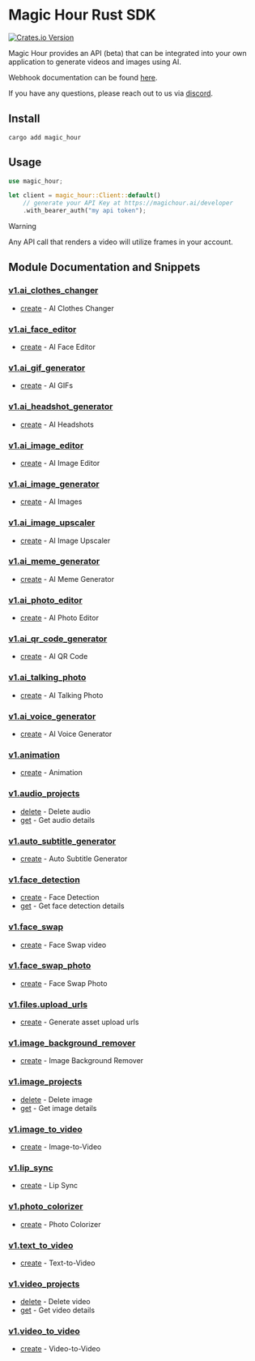 # Magic Hour Rust SDK

[![Crates.io Version](https://img.shields.io/crates/v/magic_hour)](https://crates.io/crates/magic_hour)

Magic Hour provides an API (beta) that can be integrated into your own application to generate videos and images using AI.

Webhook documentation can be found [here](https://magichour.ai/docs/webhook).

If you have any questions, please reach out to us via [discord](https://discord.gg/JX5rgsZaJp).

## Install

```
cargo add magic_hour
```

## Usage

```rust
use magic_hour;

let client = magic_hour::Client::default()
    // generate your API Key at https://magichour.ai/developer
    .with_bearer_auth("my api token");
```

> [!WARNING]
> Any API call that renders a video will utilize frames in your account.

## Module Documentation and Snippets


### [v1.ai_clothes_changer](src/resources/v1/ai_clothes_changer/README.md)

* [create](src/resources/v1/ai_clothes_changer/README.md#create) - AI Clothes Changer

### [v1.ai_face_editor](src/resources/v1/ai_face_editor/README.md)

* [create](src/resources/v1/ai_face_editor/README.md#create) - AI Face Editor

### [v1.ai_gif_generator](src/resources/v1/ai_gif_generator/README.md)

* [create](src/resources/v1/ai_gif_generator/README.md#create) - AI GIFs

### [v1.ai_headshot_generator](src/resources/v1/ai_headshot_generator/README.md)

* [create](src/resources/v1/ai_headshot_generator/README.md#create) - AI Headshots

### [v1.ai_image_editor](src/resources/v1/ai_image_editor/README.md)

* [create](src/resources/v1/ai_image_editor/README.md#create) - AI Image Editor

### [v1.ai_image_generator](src/resources/v1/ai_image_generator/README.md)

* [create](src/resources/v1/ai_image_generator/README.md#create) - AI Images

### [v1.ai_image_upscaler](src/resources/v1/ai_image_upscaler/README.md)

* [create](src/resources/v1/ai_image_upscaler/README.md#create) - AI Image Upscaler

### [v1.ai_meme_generator](src/resources/v1/ai_meme_generator/README.md)

* [create](src/resources/v1/ai_meme_generator/README.md#create) - AI Meme Generator

### [v1.ai_photo_editor](src/resources/v1/ai_photo_editor/README.md)

* [create](src/resources/v1/ai_photo_editor/README.md#create) - AI Photo Editor

### [v1.ai_qr_code_generator](src/resources/v1/ai_qr_code_generator/README.md)

* [create](src/resources/v1/ai_qr_code_generator/README.md#create) - AI QR Code

### [v1.ai_talking_photo](src/resources/v1/ai_talking_photo/README.md)

* [create](src/resources/v1/ai_talking_photo/README.md#create) - AI Talking Photo

### [v1.ai_voice_generator](src/resources/v1/ai_voice_generator/README.md)

* [create](src/resources/v1/ai_voice_generator/README.md#create) - AI Voice Generator

### [v1.animation](src/resources/v1/animation/README.md)

* [create](src/resources/v1/animation/README.md#create) - Animation

### [v1.audio_projects](src/resources/v1/audio_projects/README.md)

* [delete](src/resources/v1/audio_projects/README.md#delete) - Delete audio
* [get](src/resources/v1/audio_projects/README.md#get) - Get audio details

### [v1.auto_subtitle_generator](src/resources/v1/auto_subtitle_generator/README.md)

* [create](src/resources/v1/auto_subtitle_generator/README.md#create) - Auto Subtitle Generator

### [v1.face_detection](src/resources/v1/face_detection/README.md)

* [create](src/resources/v1/face_detection/README.md#create) - Face Detection
* [get](src/resources/v1/face_detection/README.md#get) - Get face detection details

### [v1.face_swap](src/resources/v1/face_swap/README.md)

* [create](src/resources/v1/face_swap/README.md#create) - Face Swap video

### [v1.face_swap_photo](src/resources/v1/face_swap_photo/README.md)

* [create](src/resources/v1/face_swap_photo/README.md#create) - Face Swap Photo

### [v1.files.upload_urls](src/resources/v1/files/upload_urls/README.md)

* [create](src/resources/v1/files/upload_urls/README.md#create) - Generate asset upload urls

### [v1.image_background_remover](src/resources/v1/image_background_remover/README.md)

* [create](src/resources/v1/image_background_remover/README.md#create) - Image Background Remover

### [v1.image_projects](src/resources/v1/image_projects/README.md)

* [delete](src/resources/v1/image_projects/README.md#delete) - Delete image
* [get](src/resources/v1/image_projects/README.md#get) - Get image details

### [v1.image_to_video](src/resources/v1/image_to_video/README.md)

* [create](src/resources/v1/image_to_video/README.md#create) - Image-to-Video

### [v1.lip_sync](src/resources/v1/lip_sync/README.md)

* [create](src/resources/v1/lip_sync/README.md#create) - Lip Sync

### [v1.photo_colorizer](src/resources/v1/photo_colorizer/README.md)

* [create](src/resources/v1/photo_colorizer/README.md#create) - Photo Colorizer

### [v1.text_to_video](src/resources/v1/text_to_video/README.md)

* [create](src/resources/v1/text_to_video/README.md#create) - Text-to-Video

### [v1.video_projects](src/resources/v1/video_projects/README.md)

* [delete](src/resources/v1/video_projects/README.md#delete) - Delete video
* [get](src/resources/v1/video_projects/README.md#get) - Get video details

### [v1.video_to_video](src/resources/v1/video_to_video/README.md)

* [create](src/resources/v1/video_to_video/README.md#create) - Video-to-Video
<!-- MODULE DOCS END -->
